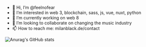 - 👋 Hi, I’m @feelnofear
- 👀 I’m interested in web 3, blockchain, sass, js, vue, nuxt, python
- 🌱 I’m currently working on web 8
- 💞️ I’m looking to collaborate on changing the music industry
- 📫 How to reach me: milanblack.de/contact



![Anurag's GitHub stats](https://github-readme-stats.vercel.app/api?username=feelnofear&show_icons=true&theme=radical)

